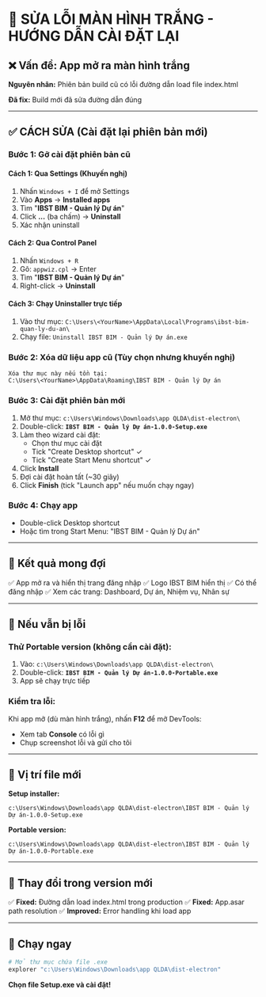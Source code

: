 # 🔧 SỬA LỖI MÀN HÌNH TRẮNG - HƯỚNG DẪN CÀI ĐẶT LẠI

## ❌ Vấn đề: App mở ra màn hình trắng

**Nguyên nhân:** Phiên bản build cũ có lỗi đường dẫn load file index.html

**Đã fix:** Build mới đã sửa đường dẫn đúng

---

## ✅ CÁCH SỬA (Cài đặt lại phiên bản mới)

### Bước 1: Gỡ cài đặt phiên bản cũ

#### Cách 1: Qua Settings (Khuyến nghị)
1. Nhấn `Windows + I` để mở Settings
2. Vào **Apps** → **Installed apps**
3. Tìm "**IBST BIM - Quản lý Dự án**"
4. Click **...** (ba chấm) → **Uninstall**
5. Xác nhận uninstall

#### Cách 2: Qua Control Panel
1. Nhấn `Windows + R`
2. Gõ: `appwiz.cpl` → Enter
3. Tìm "**IBST BIM - Quản lý Dự án**"
4. Right-click → **Uninstall**

#### Cách 3: Chạy Uninstaller trực tiếp
1. Vào thư mục: `C:\Users\<YourName>\AppData\Local\Programs\ibst-bim-quan-ly-du-an\`
2. Chạy file: `Uninstall IBST BIM - Quản lý Dự án.exe`

### Bước 2: Xóa dữ liệu app cũ (Tùy chọn nhưng khuyến nghị)

```
Xóa thư mục này nếu tồn tại:
C:\Users\<YourName>\AppData\Roaming\IBST BIM - Quản lý Dự án
```

### Bước 3: Cài đặt phiên bản mới

1. Mở thư mục: `c:\Users\Windows\Downloads\app QLDA\dist-electron\`
2. Double-click: **`IBST BIM - Quản lý Dự án-1.0.0-Setup.exe`**
3. Làm theo wizard cài đặt:
   - Chọn thư mục cài đặt
   - Tick "Create Desktop shortcut" ✓
   - Tick "Create Start Menu shortcut" ✓
4. Click **Install**
5. Đợi cài đặt hoàn tất (~30 giây)
6. Click **Finish** (tick "Launch app" nếu muốn chạy ngay)

### Bước 4: Chạy app

- Double-click Desktop shortcut
- Hoặc tìm trong Start Menu: "IBST BIM - Quản lý Dự án"

---

## 🎯 Kết quả mong đợi

✅ App mở ra và hiển thị trang đăng nhập
✅ Logo IBST BIM hiển thị
✅ Có thể đăng nhập
✅ Xem các trang: Dashboard, Dự án, Nhiệm vụ, Nhân sự

---

## 🐛 Nếu vẫn bị lỗi

### Thử Portable version (không cần cài đặt):

1. Vào: `c:\Users\Windows\Downloads\app QLDA\dist-electron\`
2. Double-click: **`IBST BIM - Quản lý Dự án-1.0.0-Portable.exe`**
3. App sẽ chạy trực tiếp

### Kiểm tra lỗi:

Khi app mở (dù màn hình trắng), nhấn **F12** để mở DevTools:
- Xem tab **Console** có lỗi gì
- Chụp screenshot lỗi và gửi cho tôi

---

## 📍 Vị trí file mới

**Setup installer:**
```
c:\Users\Windows\Downloads\app QLDA\dist-electron\IBST BIM - Quản lý Dự án-1.0.0-Setup.exe
```

**Portable version:**
```
c:\Users\Windows\Downloads\app QLDA\dist-electron\IBST BIM - Quản lý Dự án-1.0.0-Portable.exe
```

---

## 📝 Thay đổi trong version mới

✅ **Fixed:** Đường dẫn load index.html trong production
✅ **Fixed:** App.asar path resolution
✅ **Improved:** Error handling khi load app

---

## 🚀 Chạy ngay

```powershell
# Mở thư mục chứa file .exe
explorer "c:\Users\Windows\Downloads\app QLDA\dist-electron"
```

**Chọn file Setup.exe và cài đặt!**
